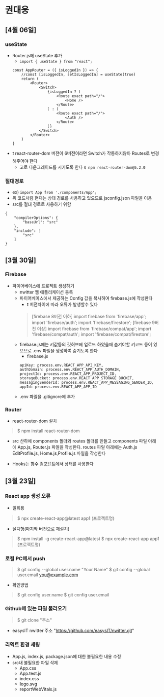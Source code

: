 # 권대웅
## [4월 06일]

### useState
- Router.js에 useState 추가
    - ```import { useState } from "react";```
    ```
    const AppRouter = ({ isLoggedIn }) => {
        //const [isLoggedIn, setIsLoggedIn] = useState(true)
        return (
            <Router>
                <Switch>
                    {isLoggedIn ? (
                        <Route exact path="/">
                            <Home />
                        </Route>
                    ) : (
                        <Route exact path="/">
                            <Auth />
                        </Route>
                    )}
                </Switch>
            </Router>
        )
    }
    ```
- :exclamation: react-router-dom 버전이 6버전이라면 Switch가 작동하지않아 Routes로 변경해주어야 한다 
    - 고로 다운그레이드를 시키도록 한다 
    ```$ npm react-router-dom@5.2.0```
### 절대경로
- ex) ```import App from './components/App';```
- 위 코드처럼 현재는 상대 경로를 사용하고 있으므로 jsconfig.json 파일을 이용
- src를 절대 경로로 사용하기 위함 
```
{
    "compilerOptions": {
        "baseUrl": "src"
    },
    "include": [
        "src"
    ]
}
```
## [3월 30일]

### Firebase
- 파이어베이스에 프로젝트 생성하기 
    - nwitter 웹 애플리케이션 등록
    - 파이어베이스에서 제공하는 Config 값을 복사하여 firebase.js에 작성한다
        - :exclamation: 버전차이에 따라 오류가 발생할수 있다
        > [firebase 8버전 이하]
        > import firebase from 'firebase/app';
        > import 'firebase/auth';
        > import 'firebase/firestore';
        > [firebase 9버전 이상]
        > import firebase from 'firebase/compat/app';
        > import 'firebase/compat/auth';
        > import 'firebase/compat/firestore';
    - firebase.js에는 키값등의 깃허브에 업로드 하였을때 숨겨야할 키코드 등이 있으므로 .env 파일을 생성하여 숨기도록 한다
        - firebase.js
        ```
        apiKey: process.env.REACT_APP_API_KEY,
        authDomain: process.env.REACT_APP_AUTH_DOMAIN,
        projectId: process.env.REACT_APP_PROJECT_ID,
        storageBucket: process.env.REACT_APP_STORAGE_BUCKET,
        messagingSenderId: process.env.REACT_APP_MESSAGING_SENDER_ID,
        appId: process.env.REACT_APP_APP_ID
        ```
    - .env 파일을 .gitignore에 추가
### Router
- react-router-dom 설치 
> $ npm install react-router-dom
- src 산하에 components 폴더와 routes 폴더를 만들고 components 파일 아래에 App.js, Router.js 파일을 작성한다. routes 파일 아래에는 Auth.js EditProfile.js, Home.js,Profile.js 파일을 작성한다

- Hooks는 함수 컴포넌트에서 상태를 사용한다

## [3월 23일]

### React app 생성 오류 
- 일회용
> $ npx create-react-app@latest app1 (프로젝트명)
- 설치형(마지막 버전으로 재설치)
> $ npm install -g create-react-app@latest
> $ npx create-react-app app1 (프로젝트명)
### 로컬 PC에서 push 
> $ git config --global user.name "Your Name"
> $ git config --global user.email you@example.com
- 확인방법
> $ git config user.name
> $ git config user.email
### Github에 있는 파일 불러오기
> $ git clone "주소" 
- easysIT nwitter 주소 "https://github.com/easysIT/nwitter.git"
### 리엑트 환경 세팅 
- App.js, index.js, package.json에 대한 불필요한 내용 수정
- src내 불필요한 파일 삭제 
    - App.css
    - App.test.js
    - index.css
    - logo.svg
    - reportWebVitals.js

